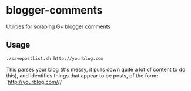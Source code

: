 # blogger-comments
Utilities for scraping G+ blogger comments

## Usage
`./savepostlist.sh http://yourblog.com`

This parses your blog (it's messy, it pulls down quite a lot of content to do this), and identifies things that appear to be posts, of the form: `http://yourblog.com/<year>/<mo>/<title>.html'

`./wgetWidgetsForPostList.sh`

This command uses the embeddable G+ comment widget, which finds related posts. It then wgets these into the work/widgets directory, so you have a record of each for all of your blog posts.

## Warning

This is not all of the comments. The comment widget uses dynamic JS calls to expand the comment list, so this approach (for now) is lossy.
